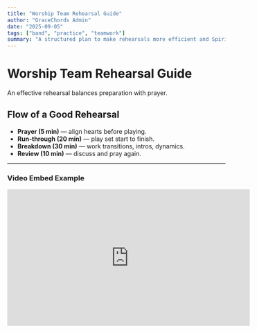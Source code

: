 ```yaml
---
title: "Worship Team Rehearsal Guide"
author: "GraceChords Admin"
date: "2025-09-05"
tags: ["band", "practice", "teamwork"]
summary: "A structured plan to make rehearsals more efficient and Spirit-led."
---
```


# Worship Team Rehearsal Guide

An effective rehearsal balances preparation with prayer.  

## Flow of a Good Rehearsal

- **Prayer (5 min)** — align hearts before playing.  
- **Run-through (20 min)** — play set start to finish.  
- **Breakdown (30 min)** — work transitions, intros, dynamics.  
- **Review (10 min)** — discuss and pray again.  

---

### Video Embed Example

<iframe width="560" height="315" src="https://www.youtube.com/embed/abcd1234" title="YouTube video" frameborder="0" allowfullscreen></iframe>

